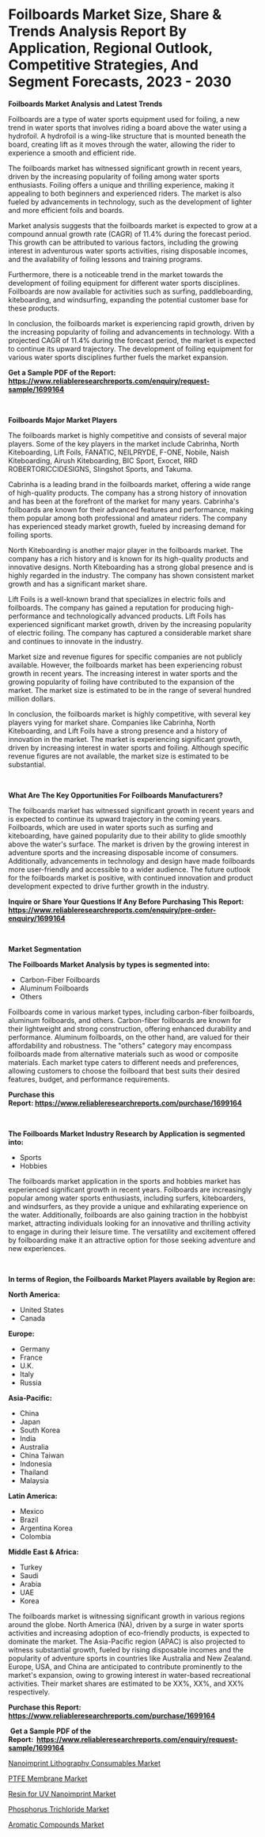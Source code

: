 <p><h1>Foilboards Market Size, Share & Trends Analysis Report By Application, Regional Outlook, Competitive Strategies, And Segment Forecasts, 2023 - 2030</h1></p><p><strong>Foilboards Market Analysis and Latest Trends</strong></p>
<p><p>Foilboards are a type of water sports equipment used for foiling, a new trend in water sports that involves riding a board above the water using a hydrofoil. A hydrofoil is a wing-like structure that is mounted beneath the board, creating lift as it moves through the water, allowing the rider to experience a smooth and efficient ride.</p><p>The foilboards market has witnessed significant growth in recent years, driven by the increasing popularity of foiling among water sports enthusiasts. Foiling offers a unique and thrilling experience, making it appealing to both beginners and experienced riders. The market is also fueled by advancements in technology, such as the development of lighter and more efficient foils and boards.</p><p>Market analysis suggests that the foilboards market is expected to grow at a compound annual growth rate (CAGR) of 11.4% during the forecast period. This growth can be attributed to various factors, including the growing interest in adventurous water sports activities, rising disposable incomes, and the availability of foiling lessons and training programs.</p><p>Furthermore, there is a noticeable trend in the market towards the development of foiling equipment for different water sports disciplines. Foilboards are now available for activities such as surfing, paddleboarding, kiteboarding, and windsurfing, expanding the potential customer base for these products.</p><p>In conclusion, the foilboards market is experiencing rapid growth, driven by the increasing popularity of foiling and advancements in technology. With a projected CAGR of 11.4% during the forecast period, the market is expected to continue its upward trajectory. The development of foiling equipment for various water sports disciplines further fuels the market expansion.</p></p>
<p><strong>Get a Sample PDF of the Report:&nbsp; <a href="https://www.reliableresearchreports.com/enquiry/request-sample/1699164">https://www.reliableresearchreports.com/enquiry/request-sample/1699164</a></strong></p>
<p>&nbsp;</p>
<p><strong>Foilboards Major Market Players</strong></p>
<p><p>The foilboards market is highly competitive and consists of several major players. Some of the key players in the market include Cabrinha, North Kiteboarding, Lift Foils, FANATIC, NEILPRYDE, F-ONE, Nobile, Naish Kiteboarding, Airush Kiteboarding, BIC Sport, Exocet, RRD ROBERTORICCIDESIGNS, Slingshot Sports, and Takuma.</p><p>Cabrinha is a leading brand in the foilboards market, offering a wide range of high-quality products. The company has a strong history of innovation and has been at the forefront of the market for many years. Cabrinha's foilboards are known for their advanced features and performance, making them popular among both professional and amateur riders. The company has experienced steady market growth, fueled by increasing demand for foiling sports.</p><p>North Kiteboarding is another major player in the foilboards market. The company has a rich history and is known for its high-quality products and innovative designs. North Kiteboarding has a strong global presence and is highly regarded in the industry. The company has shown consistent market growth and has a significant market share.</p><p>Lift Foils is a well-known brand that specializes in electric foils and foilboards. The company has gained a reputation for producing high-performance and technologically advanced products. Lift Foils has experienced significant market growth, driven by the increasing popularity of electric foiling. The company has captured a considerable market share and continues to innovate in the industry.</p><p>Market size and revenue figures for specific companies are not publicly available. However, the foilboards market has been experiencing robust growth in recent years. The increasing interest in water sports and the growing popularity of foiling have contributed to the expansion of the market. The market size is estimated to be in the range of several hundred million dollars.</p><p>In conclusion, the foilboards market is highly competitive, with several key players vying for market share. Companies like Cabrinha, North Kiteboarding, and Lift Foils have a strong presence and a history of innovation in the market. The market is experiencing significant growth, driven by increasing interest in water sports and foiling. Although specific revenue figures are not available, the market size is estimated to be substantial.</p></p>
<p>&nbsp;</p>
<p><strong>What Are The Key Opportunities For Foilboards Manufacturers?</strong></p>
<p><p>The foilboards market has witnessed significant growth in recent years and is expected to continue its upward trajectory in the coming years. Foilboards, which are used in water sports such as surfing and kiteboarding, have gained popularity due to their ability to glide smoothly above the water's surface. The market is driven by the growing interest in adventure sports and the increasing disposable income of consumers. Additionally, advancements in technology and design have made foilboards more user-friendly and accessible to a wider audience. The future outlook for the foilboards market is positive, with continued innovation and product development expected to drive further growth in the industry.</p></p>
<p><strong>Inquire or Share Your Questions If Any Before Purchasing This Report: <a href="https://www.reliableresearchreports.com/enquiry/pre-order-enquiry/1699164">https://www.reliableresearchreports.com/enquiry/pre-order-enquiry/1699164</a></strong></p>
<p>&nbsp;</p>
<p><strong>Market Segmentation</strong></p>
<p><strong>The Foilboards Market Analysis by types is segmented into:</strong></p>
<p><ul><li>Carbon-Fiber Foilboards</li><li>Aluminum Foilboards</li><li>Others</li></ul></p>
<p><p>Foilboards come in various market types, including carbon-fiber foilboards, aluminum foilboards, and others. Carbon-fiber foilboards are known for their lightweight and strong construction, offering enhanced durability and performance. Aluminum foilboards, on the other hand, are valued for their affordability and robustness. The "others" category may encompass foilboards made from alternative materials such as wood or composite materials. Each market type caters to different needs and preferences, allowing customers to choose the foilboard that best suits their desired features, budget, and performance requirements.</p></p>
<p><strong>Purchase this Report:&nbsp;<a href="https://www.reliableresearchreports.com/purchase/1699164">https://www.reliableresearchreports.com/purchase/1699164</a></strong></p>
<p>&nbsp;</p>
<p><strong>The Foilboards Market Industry Research by Application is segmented into:</strong></p>
<p><ul><li>Sports</li><li>Hobbies</li></ul></p>
<p><p>The foilboards market application in the sports and hobbies market has experienced significant growth in recent years. Foilboards are increasingly popular among water sports enthusiasts, including surfers, kiteboarders, and windsurfers, as they provide a unique and exhilarating experience on the water. Additionally, foilboards are also gaining traction in the hobbyist market, attracting individuals looking for an innovative and thrilling activity to engage in during their leisure time. The versatility and excitement offered by foilboarding make it an attractive option for those seeking adventure and new experiences.</p></p>
<p>&nbsp;</p>
<p><strong>In terms of Region, the Foilboards Market Players available by Region are:</strong></p>
<p>
    <p> <strong> North America: </strong>
        <ul>
            <li>United States</li>
            <li>Canada</li>
        </ul>
        </p> 
    <p> <strong> Europe: </strong>
        <ul>
            <li>Germany</li>
            <li>France</li>
            <li>U.K.</li>
            <li>Italy</li>
            <li>Russia</li>
        </ul>
        </p> 
    <p> <strong> Asia-Pacific: </strong>
        <ul>
            <li>China</li>
            <li>Japan</li>
            <li>South Korea</li>
            <li>India</li>
            <li>Australia</li>
            <li>China Taiwan</li>
            <li>Indonesia</li>
            <li>Thailand</li>
            <li>Malaysia</li>
        </ul>
        </p> 
    <p> <strong> Latin America: </strong>
        <ul>
            <li>Mexico</li>
            <li>Brazil</li>
            <li>Argentina Korea</li>
            <li>Colombia</li>
        </ul>
        </p> 
    <p> <strong> Middle East & Africa: </strong>
        <ul>
            <li>Turkey</li>
            <li>Saudi</li>
            <li>Arabia</li>
            <li>UAE</li>
            <li>Korea</li>
        </ul>
    </p>
    </p>
<p><p>The foilboards market is witnessing significant growth in various regions around the globe. North America (NA), driven by a surge in water sports activities and increasing adoption of eco-friendly products, is expected to dominate the market. The Asia-Pacific region (APAC) is also projected to witness substantial growth, fueled by rising disposable incomes and the popularity of adventure sports in countries like Australia and New Zealand. Europe, USA, and China are anticipated to contribute prominently to the market's expansion, owing to growing interest in water-based recreational activities. Their market shares are estimated to be XX%, XX%, and XX% respectively.</p></p>
<p><strong>Purchase this Report: <a href="https://www.reliableresearchreports.com/purchase/1699164">https://www.reliableresearchreports.com/purchase/1699164</a></strong></p>
<p>&nbsp;<strong>Get a Sample PDF of the Report:&nbsp;&nbsp;<a href="https://www.reliableresearchreports.com/enquiry/request-sample/1699164">https://www.reliableresearchreports.com/enquiry/request-sample/1699164</a></strong></p>
<p><strong></strong></p>
<p><p><a href="https://medium.com/@drakecorwin2023/nanoimprint-lithography-consumables-market-insights-into-market-cagr-market-trends-and-growth-84129b813d68">Nanoimprint Lithography Consumables Market</a></p><p><a href="https://www.linkedin.com/pulse/ptfe-membrane-market-size-2023-2030-global-industrial-cysff/">PTFE Membrane Market</a></p><p><a href="https://medium.com/@irmaabshire/resin-for-uv-nanoimprint-market-exploring-market-share-market-trends-and-future-growth-6eadc720e912">Resin for UV Nanoimprint Market</a></p><p><a href="https://www.linkedin.com/pulse/phosphorus-trichloride-market-research-report-unlocks-wq5yf/">Phosphorus Trichloride Market</a></p><p><a href="https://www.linkedin.com/pulse/aromatic-compounds-market-size-share-amp-trends-analysis-report-i7vxf/">Aromatic Compounds Market</a></p></p>